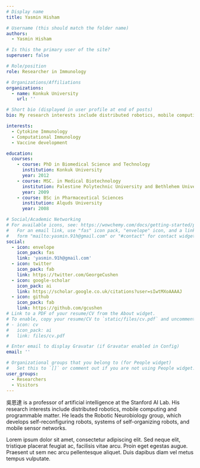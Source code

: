 ```yaml
---
# Display name
title: Yasmin Hisham

# Username (this should match the folder name)
authors:
  - Yasmin Hisham

# Is this the primary user of the site?
superuser: false

# Role/position
role: Researcher in Immunology

# Organizations/Affiliations
organizations:
  - name: Konkuk University
    url: ''

# Short bio (displayed in user profile at end of posts)
bio: My research interests include distributed robotics, mobile computing and programmable matter.

interests:
  - Cytokine Immunology
  - Computational Immunology
  - Vaccine development

education:
  courses:
    - course: PhD in Biomedical Science and Technology
      institution: Konkuk University
      year: 2012
    - course: MSC. in Medical Biotechnology
      institution: Palestine Polytechnic University and Bethlehem University
      year: 2009
    - course: BSc in Pharmaceutical Sciences
      institution: Alquds University
      year: 2008

# Social/Academic Networking
# For available icons, see: https://wowchemy.com/docs/getting-started/page-builder/#icons
#   For an email link, use "fas" icon pack, "envelope" icon, and a link in the
#   form "mailto:yasmin.91h@gmail.com" or "#contact" for contact widget.
social:
  - icon: envelope
    icon_pack: fas
    link: 'yasmin.91h@gmail.com'
  - icon: twitter
    icon_pack: fab
    link: https://twitter.com/GeorgeCushen
  - icon: google-scholar
    icon_pack: ai
    link: https://scholar.google.co.uk/citations?user=sIwtMXoAAAAJ
  - icon: github
    icon_pack: fab
    link: https://github.com/gcushen
# Link to a PDF of your resume/CV from the About widget.
# To enable, copy your resume/CV to `static/files/cv.pdf` and uncomment the lines below.
# - icon: cv
#   icon_pack: ai
#   link: files/cv.pdf

# Enter email to display Gravatar (if Gravatar enabled in Config)
email: ''

# Organizational groups that you belong to (for People widget)
#   Set this to `[]` or comment out if you are not using People widget.
user_groups:
  - Researchers
  - Visitors
---
```


吳恩達 is a professor of artificial intelligence at the Stanford AI Lab. His research interests include distributed robotics, mobile computing and programmable matter. He leads the Robotic Neurobiology group, which develops self-reconfiguring robots, systems of self-organizing robots, and mobile sensor networks.

Lorem ipsum dolor sit amet, consectetur adipiscing elit. Sed neque elit, tristique placerat feugiat ac, facilisis vitae arcu. Proin eget egestas augue. Praesent ut sem nec arcu pellentesque aliquet. Duis dapibus diam vel metus tempus vulputate.
